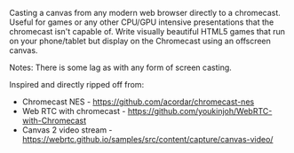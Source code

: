 Casting a canvas from any modern web browser directly to a chromecast. Useful for games or any other CPU/GPU intensive presentations that the chromecast isn't capable of. Write visually beautiful HTML5 games that run on your phone/tablet but display on the Chromecast using an offscreen canvas.

Notes: There is some lag as with any form of screen casting.

Inspired and directly ripped off from:

 - Chromecast NES - https://github.com/acordar/chromecast-nes
 - Web RTC with chromecast - https://github.com/youkinjoh/WebRTC-with-Chromecast
 - Canvas 2 video stream - https://webrtc.github.io/samples/src/content/capture/canvas-video/
